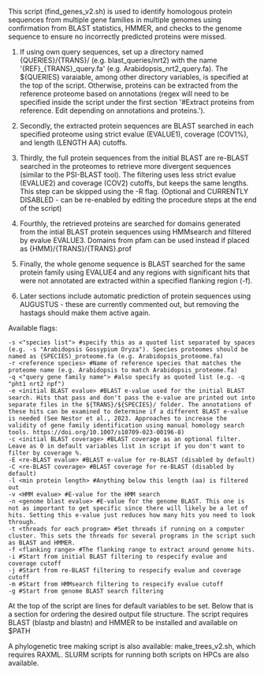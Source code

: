 This script (find_genes_v2.sh) is used to identify homologous protein sequences from multiple gene families in multiple genomes using confirmation from BLAST statistics, HMMER, and checks to the genome sequence to ensure no incorrectly predicted proteins were missed.

1. If using own query sequences, set up a directory named {QUERIES}/{TRANS}/ (e.g. blast_queries/nrt2) with the name '{REF}_{TRANS}_query.fa' (e.g. Arabidopsis_nrt2_query.fa). The ${QUERIES} varaiable, among other directory variables, is specified at the top of the script.
Otherwise, proteins can be extracted from the reference proteome based on annotations (regex will need to be specified inside the script under the first section '#Extract proteins from reference. Edit depending on annotations and proteins.').

2. Secondly, the extracted protein sequences are BLAST searched in each specified proteome using strict evalue (EVALUE1), coverage (COV1%), and length (LENGTH AA) cutoffs.
  
3. Thirdly, the full protein sequences from the initial BLAST are re-BLAST searched in the proteomes to retrieve more divergent sequences (similar to the PSI-BLAST tool). The filtering uses less strict evalue (EVALUE2) and coverage (COV2) cutoffs, but keeps the same lengths. This step can be skipped using the -R flag.
(Optional and CURRENTLY DISABLED - can be re-enabled by editing the procedure steps at the end of the script)

4. Fourthly, the retrieved proteins are searched for domains generated from the intial BLAST protein sequences using HMMsearch and filtered by evalue EVALUE3. Domains from pfam can be used instead if placed as {HMM}/{TRANS}/{TRANS}.prof

5. Finally, the whole genome sequence is BLAST searched for the same protein family using EVALUE4 and any regions with significant hits that were not annotated are extracted within a specified flanking region (-f).

6. Later sections include automatic prediction of protein sequences using AUGUSTUS - these are currently commented out, but removing the hastags should make them active again.


Available flags:

    -s <"species list"> #specify this as a quoted list separated by spaces (e.g. -s "Arabidopsis Gossypium Oryza"). Species proteomes should be named as {SPECIES)_proteome.fa (e.g. Arabidopsis_proteome.fa)
    -r <reference species> #Name of reference species that matches the proteome name (e.g. Arabidopsis to match Arabidopsis_proteome.fa)
    -q <"query gene family name"> #also specify as quoted list (e.g. -q "pht1 nrt2 npf")
    -e <initial BLAST evalue> #BLAST e-value used for the initial BLAST search. Hits that pass and don't pass the e-value are printed out into separate files in the ${TRANS}/${SPECIES}/ folder. The annotations of these hits can be examined to determine if a different BLAST e-value is needed (See Nestor et al., 2023. Approaches to increase the validity of gene family identification using manual homology search tools. https://doi.org/10.1007/s10709-023-00196-8)
    -c <initial BLAST coverage> #BLAST coverage as an optional filter. Leave as 0 in default variables list in script if you don't want to filter by coverage %.
    -E <re-BLAST evalue> #BLAST e-value for re-BLAST (disabled by default)
    -C <re-BLAST coverage> #BLAST coverage for re-BLAST (disabled by default)
    -l <min protein length> #Anything below this length (aa) is filtered out
    -v <HMM evalue> #E-value for the HMM search
    -n <genome blast evalue> #E-value for the genome BLAST. This one is not as important to get specific since there will likely be a lot of hits. Setting this e-value just reduces how many hits you need to look through.
    -t <threads for each program> #Set threads if running on a computer cluster. This sets the threads for several programs in the script such as BLAST and HMMER.
    -f <flanking range> #The flanking range to extract around genome hits.
    -i #Start from initial BLAST filtering to respecify evalue and coverage cutoff
    -j #Start from re-BLAST filtering to respecify evalue and coverage cutoff
    -m #Start from HMMsearch filtering to respecify evalue cutoff
    -g #Start from genome BLAST search filtering

At the top of the script are lines for default variables to be set. Below that is a section for ordering the desired output file structure.
The script requires BLAST (blastp and blastn) and HMMER to be installed and available on $PATH

A phylogenetic tree making script is also available: make_trees_v2.sh, which requires RAXML.
SLURM scripts for running both scripts on HPCs are also available.
